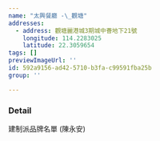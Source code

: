 ```yaml
---
name: "太興餐廳 -\_觀塘"
addresses:
  - address: 觀塘麗港城3期城中薈地下21號
    longitude: 114.2283025
    latitude: 22.3059654
tags: []
previewImageUrl: ''
id: 592a9156-ad42-5710-b3fa-c99591fba25b
group: ''

---
```

### Detail
建制派品牌名單 (陳永安)

